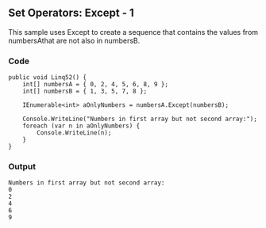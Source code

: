 ## Set Operators: Except - 1 ##

This sample uses Except to create a sequence that contains the values from numbersAthat are not also in numbersB.

### Code ###

```
public void Linq52() {
    int[] numbersA = { 0, 2, 4, 5, 6, 8, 9 };
    int[] numbersB = { 1, 3, 5, 7, 8 };
    
    IEnumerable<int> aOnlyNumbers = numbersA.Except(numbersB);
    
    Console.WriteLine("Numbers in first array but not second array:");
    foreach (var n in aOnlyNumbers) {
        Console.WriteLine(n);
    }
}

```

### Output ###

```
Numbers in first array but not second array:
0
2
4
6
9
```
